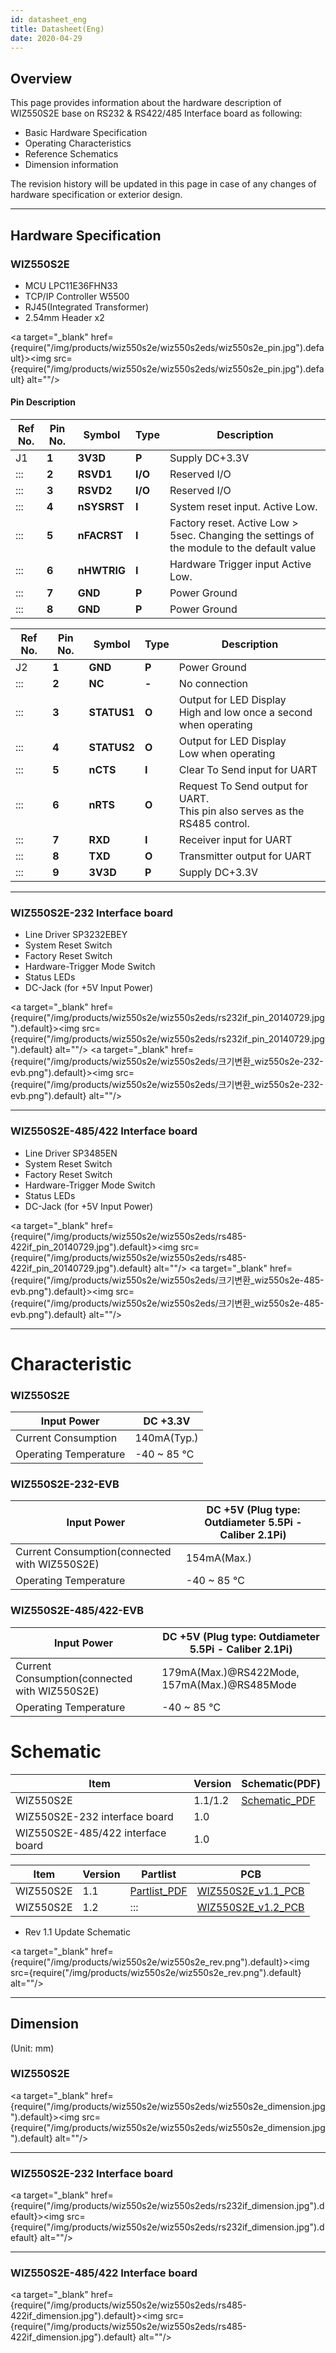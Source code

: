 ```yaml
---
id: datasheet_eng
title: Datasheet(Eng)
date: 2020-04-29
---
```


## Overview

This page provides information about the hardware description of
WIZ550S2E base on RS232 & RS422/485 Interface board as following:

  - Basic Hardware Specification
  - Operating Characteristics
  - Reference Schematics 
  - Dimension information

The revision history will be updated in this page in case of any changes
of hardware specification or exterior design.

-----
## Hardware Specification

### WIZ550S2E

   * MCU LPC11E36FHN33
   * TCP/IP Controller W5500
   * RJ45(Integrated Transformer)
   * 2.54mm Header x2

<a target="_blank" href={require("/img/products/wiz550s2e/wiz550s2eds/wiz550s2e_pin.jpg").default}><img src={require("/img/products/wiz550s2e/wiz550s2eds/wiz550s2e_pin.jpg").default} alt=""/></a>

#### Pin Description

| Ref No. | Pin No. | Symbol      | Type    | Description                                                                                 |
| ------- | ------- | ----------- | ------- | ------------------------------------------------------------------------------------------- |
| J1      | **1**   | **3V3D**    | **P**   | Supply DC+3.3V                                                                              |
| :::     | **2**   | **RSVD1**   | **I/O** | Reserved I/O                                                                                |
| :::     | **3**   | **RSVD2**   | **I/O** | Reserved I/O                                                                                |
| :::     | **4**   | **nSYSRST** | **I**   | System reset input. Active Low.                                                             |
| :::     | **5**   | **nFACRST** | **I**   | Factory reset. Active Low \> 5sec. Changing the settings of the module to the default value |
| :::     | **6**   | **nHWTRIG** | **I**   | Hardware Trigger input Active Low.                                                          |
| :::     | **7**   | **GND**     | **P**   | Power Ground                                                                                |
| :::     | **8**   | **GND**     | **P**   | Power Ground                                                                                |

<table>
<thead>
<tr class="header">
<th>Ref No.</th>
<th>Pin No.</th>
<th>Symbol</th>
<th>Type</th>
<th>Description</th>
</tr>
</thead>
<tbody>
<tr class="odd">
<td>J2</td>
<td><strong>1</strong></td>
<td><strong>GND</strong></td>
<td><strong>P</strong></td>
<td>Power Ground</td>
</tr>
<tr class="even">
<td>:::</td>
<td><strong>2</strong></td>
<td><strong>NC</strong></td>
<td><strong>-</strong></td>
<td>No connection</td>
</tr>
<tr class="odd">
<td>:::</td>
<td><strong>3</strong></td>
<td><strong>STATUS1</strong></td>
<td><strong>O</strong></td>
<td>Output for LED Display<br />
High and low once a second when operating</td>
</tr>
<tr class="even">
<td>:::</td>
<td><strong>4</strong></td>
<td><strong>STATUS2</strong></td>
<td><strong>O</strong></td>
<td>Output for LED Display<br />
Low when operating</td>
</tr>
<tr class="odd">
<td>:::</td>
<td><strong>5</strong></td>
<td><strong>nCTS</strong></td>
<td><strong>I</strong></td>
<td>Clear To Send input for UART</td>
</tr>
<tr class="even">
<td>:::</td>
<td><strong>6</strong></td>
<td><strong>nRTS</strong></td>
<td><strong>O</strong></td>
<td>Request To Send output for UART.<br />
This pin also serves as the RS485 control.</td>
</tr>
<tr class="odd">
<td>:::</td>
<td><strong>7</strong></td>
<td><strong>RXD</strong></td>
<td><strong>I</strong></td>
<td>Receiver input for UART</td>
</tr>
<tr class="even">
<td>:::</td>
<td><strong>8</strong></td>
<td><strong>TXD</strong></td>
<td><strong>O</strong></td>
<td>Transmitter output for UART</td>
</tr>
<tr class="odd">
<td>:::</td>
<td><strong>9</strong></td>
<td><strong>3V3D</strong></td>
<td><strong>P</strong></td>
<td>Supply DC+3.3V</td>
</tr>
</tbody>
</table>

-----

### WIZ550S2E-232 Interface board

   * Line Driver SP3232EBEY
   * System Reset Switch
   * Factory Reset Switch
   * Hardware-Trigger Mode Switch
   * Status LEDs
   * DC-Jack (for +5V Input Power)

<a target="_blank" href={require("/img/products/wiz550s2e/wiz550s2eds/rs232if_pin_20140729.jpg").default}><img src={require("/img/products/wiz550s2e/wiz550s2eds/rs232if_pin_20140729.jpg").default} alt=""/></a>
<a target="_blank" href={require("/img/products/wiz550s2e/wiz550s2eds/크기변환_wiz550s2e-232-evb.png").default}><img src={require("/img/products/wiz550s2e/wiz550s2eds/크기변환_wiz550s2e-232-evb.png").default} alt=""/></a>

-----

### WIZ550S2E-485/422 Interface board

   * Line Driver SP3485EN
   * System Reset Switch
   * Factory Reset Switch
   * Hardware-Trigger Mode Switch
   * Status LEDs
   * DC-Jack (for +5V Input Power)

<a target="_blank" href={require("/img/products/wiz550s2e/wiz550s2eds/rs485-422if_pin_20140729.jpg").default}><img src={require("/img/products/wiz550s2e/wiz550s2eds/rs485-422if_pin_20140729.jpg").default} alt=""/></a>
<a target="_blank" href={require("/img/products/wiz550s2e/wiz550s2eds/크기변환_wiz550s2e-485-evb.png").default}><img src={require("/img/products/wiz550s2e/wiz550s2eds/크기변환_wiz550s2e-485-evb.png").default} alt=""/></a>

-----
# Characteristic

### WIZ550S2E

| Input Power           | DC +3.3V     |
| --------------------- | ------------ |
| Current Consumption   | 140mA(Typ.)  |
| Operating Temperature | \-40 \~ 85 ℃ |

### WIZ550S2E-232-EVB

| Input Power                                   | DC +5V (Plug type: Outdiameter 5.5Pi - Caliber 2.1Pi) |
| --------------------------------------------- | ----------------------------------------------------- |
| Current Consumption(connected with WIZ550S2E) | 154mA(Max.)                                           |
| Operating Temperature                         | \-40 \~ 85 ℃                                          |

### WIZ550S2E-485/422-EVB

| Input Power                                   | DC +5V (Plug type: Outdiameter 5.5Pi - Caliber 2.1Pi) |
| --------------------------------------------- | ----------------------------------------------------- |
| Current Consumption(connected with WIZ550S2E) | 179mA(Max.)@RS422Mode, 157mA(Max.)@RS485Mode          |
| Operating Temperature                         | \-40 \~ 85 ℃                                          |

# Schematic

| Item                              | Version | Schematic(PDF)                                                     |
| --------------------------------- | ------- | ------------------------------------------------------------------ |
| WIZ550S2E                         | 1.1/1.2 | <a href="/img/products/wiz550s2e/schematic1_wiz550s2e_v1.pdf" target="_blank">Schematic\_PDF</a> |
| WIZ550S2E-232 interface board     | 1.0     | <a href="/img/products/wiz550s2e/wiz550s2eds/rs232if_v1_0.pdf" target="_blank"></a>              |
| WIZ550S2E-485/422 interface board | 1.0     | <a href="/img/products/wiz550s2e/wiz550s2eds/rs485-422if_v1_0.pdf" target="_blank"></a>          |

| Item      | Version | Partlist                                                             | PCB                                                                              |
| --------- | ------- | -------------------------------------------------------------------- | -------------------------------------------------------------------------------- |
| WIZ550S2E | 1.1     | <a href="/img/products/wiz550s2e/wiz550s2e_ver1.1_pl_150916.pdf" target="_blank">Partlist_PDF</a> | [WIZ550S2E\_v1.1\_PCB](/img/products/wiz550s2e/wiz550s2eds_kr/wiz550s2e_v1.1.1.zip) |
| WIZ550S2E | 1.2     | :::                                                                  | <a href="/img/products/wiz550s2e/wiz550s2eds_kr/wiz550s2e_v1.2.zip" target="_blank">WIZ550S2E\_v1.2\_PCB</a>   |

  - Rev 1.1 Update Schematic

<a target="_blank" href={require("/img/products/wiz550s2e/wiz550s2e_rev.png").default}><img src={require("/img/products/wiz550s2e/wiz550s2e_rev.png").default} alt=""/></a>

-----
## Dimension

(Unit: mm)

### WIZ550S2E

<a target="_blank" href={require("/img/products/wiz550s2e/wiz550s2eds/wiz550s2e_dimension.jpg").default}><img src={require("/img/products/wiz550s2e/wiz550s2eds/wiz550s2e_dimension.jpg").default} alt=""/></a>

-----

### WIZ550S2E-232 Interface board

<a target="_blank" href={require("/img/products/wiz550s2e/wiz550s2eds/rs232if_dimension.jpg").default}><img src={require("/img/products/wiz550s2e/wiz550s2eds/rs232if_dimension.jpg").default} alt=""/></a>

-----

### WIZ550S2E-485/422 Interface board

<a target="_blank" href={require("/img/products/wiz550s2e/wiz550s2eds/rs485-422if_dimension.jpg").default}><img src={require("/img/products/wiz550s2e/wiz550s2eds/rs485-422if_dimension.jpg").default} alt=""/></a>
